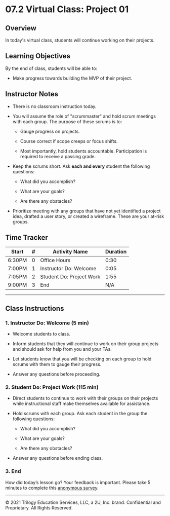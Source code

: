 # 07.2 Virtual Class: Project 01

## Overview

In today's virtual class, students will continue working on their projects.

## Learning Objectives

By the end of class, students will be able to:

* Make progress towards building the MVP of their project.

## Instructor Notes

* There is no classroom instruction today.

* You will assume the role of "scrummaster" and hold scrum meetings with each group. The purpose of these scrums is to:

	* Gauge progress on projects.

	* Course correct if scope creeps or focus shifts.

	* Most importantly, hold students accountable. Participation is required to receive a passing grade.

* Keep the scrums short. Ask **each and every** student the following questions:

	* What did you accomplish?

	* What are your goals?

	* Are there any obstacles?

* Prioritize meeting with any groups that have not yet identified a project idea, drafted a user story, or created a wireframe. These are your at-risk groups.

## Time Tracker

| Start  | #   | Activity Name                | Duration |
| ------ | --- | ---------------------------- | -------- |
| 6:30PM | 0   | Office Hours                 | 0:30     |
| 7:00PM | 1   | Instructor Do: Welcome       | 0:05     |
| 7:05PM | 2   | Student Do: Project Work     | 1:55     |
| 9:00PM | 3   | End                          | N/A      |

---

## Class Instructions

### 1. Instructor Do: Welcome (5 min)

* Welcome students to class.

* Inform students that they will continue to work on their group projects and should ask for help from you and your TAs.

* Let students know that you will be checking on each group to hold scrums with them to gauge their progress.

* Answer any questions before proceeding.

### 2. Student Do: Project Work (115 min)

* Direct students to continue to work with their groups on their projects while instructional staff make themselves available for assistance.

* Hold scrums with each group. Ask each student in the group the following questions:

	* What did you accomplish?

	* What are your goals?

	* Are there any obstacles?

* Answer any questions before ending class.

### 3. End

How did today’s lesson go? Your feedback is important. Please take 5 minutes to complete this [anonymous survey](https://forms.gle/3LozVjherGH83aG17).

---
© 2021 Trilogy Education Services, LLC, a 2U, Inc. brand. Confidential and Proprietary. All Rights Reserved.
